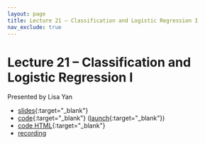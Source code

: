 ```yaml
---
layout: page
title: Lecture 21 – Classification and Logistic Regression I
nav_exclude: true
---
```


# Lecture 21 – Classification and Logistic Regression I

Presented by Lisa Yan

<!-- Content by Lisa Yan, Josh Hug, John DeNero, Sam Lau, and Suraj Rampure -->

- [slides](https://docs.google.com/presentation/d/1p1XQ6q57uJ46QjkUGA8N6RgmynSJFzxWw2tUR5j_ceo/edit#slide=id.g10ed28599e7_0_0){:target="_blank"}
- [code](https://github.com/DS-100/sp22/blob/main/lec/lec21/lec21.ipynb){:target="_blank"} ([launch](https://data100.datahub.berkeley.edu/hub/user-redirect/git-sync?repo=https://github.com/DS-100/sp22&subPath=lec/lec21/){:target="_blank"})
- [code HTML](../../resources/assets/lectures/lec21/lec21.html){:target="_blank"}
- [recording](https://youtu.be/ZeWQRESmxV8)

<!--
A reminder – the right column of the table below contains _Quick Checks_. These are **not** required but suggested to help you check your understanding.

<table>
<colgroup>
<col style="width: 25%" />
<col style="width: 25%" />
<col style="width: 25%" />
</colgroup>
<thead>
<tr class="header">
<th></th>
<th>Video</th>
<th>Quick Check</th>
</tr>
</thead>
<tbody>
<tr>
<td><strong>22.1</strong> <br />Dimensionality. Visualizing high-dimensional data.</td>
<td><iframe width="300" height="" src="https://youtube.com/embed/cRKHiaYAH8w" frameborder="0" allow="accelerometer; autoplay; encrypted-media; gyroscope; picture-in-picture" allowfullscreen=""></iframe></td>
<td><a href="https://forms.gle/kbP5dMQZsUVr7Bhq6" target="\_blank">22.1</a></td>
</tr>
<tr>
<td><strong>22.2</strong> <br />More visualizations of high-dimensional data.</td>
<td><iframe width="300" height="" src="https://youtube.com/embed/joE5rVir8uc" frameborder="0" allow="accelerometer; autoplay; encrypted-media; gyroscope; picture-in-picture" allowfullscreen=""></iframe></td>
<td><a href="https://forms.gle/1kDnLCvbgoBgvJxQ6" target="\_blank">22.2</a></td>
</tr>
<tr>
<td><strong>22.3</strong> <br />Matrix decomposition, redundancy, and rank. Introduction to the singular value decomposition (SVD).</td>
<td><iframe width="300" height="" src="https://youtube.com/embed/rFuyMgD6Z5Y" frameborder="0" allow="accelerometer; autoplay; encrypted-media; gyroscope; picture-in-picture" allowfullscreen=""></iframe></td>
<td><a href="https://forms.gle/gqU3J7mta5fpavP87" target="\_blank">22.3</a></td>
</tr>
<tr>
<td><strong>22.4</strong> <br />The theory behind the singular value decomposition. Orthogonality and orthonormality.</td>
<td><iframe width="300" height="" src="https://youtube.com/embed/e9QDPdWa9NI" frameborder="0" allow="accelerometer; autoplay; encrypted-media; gyroscope; picture-in-picture" allowfullscreen=""></iframe></td>
<td><a href="https://forms.gle/vFfz9PYN5pPdqvVH6" target="\_blank">22.4</a></td>
</tr>
<tr>
<td><strong>22.5</strong> <br />Definition and computation of principal components. Geometric interpretation of principal components and low rank approximations. Data centering.</td>
<td><iframe width="300" height="" src="https://youtube.com/embed/UuPBTEnd4GU" frameborder="0" allow="accelerometer; autoplay; encrypted-media; gyroscope; picture-in-picture" allowfullscreen=""></iframe></td>
<td><a href="https://forms.gle/pDoQ7sTjQ81ZWhdK6" target="\_blank">22.5</a></td>
</tr>
<tr>
<td><strong>22.6</strong> <br />Interpretation of singular values. The relationship between singular values and variance. Analyzing scree plots.</td>
<td><iframe width="300" height="" src="https://youtube.com/embed/TsaIkauTsuM" frameborder="0" allow="accelerometer; autoplay; encrypted-media; gyroscope; picture-in-picture" allowfullscreen=""></iframe></td>
<td><a href="https://forms.gle/gVGctERYp6CCG3aU8" target="\_blank">22.6</a></td>
</tr>
<tr>
<td><strong>22.7</strong> <br />Introduction to principal Component analysis (PCA). PCA for exploratory data analysis.</td>
<td><iframe width="300" height="" src="https://youtube.com/embed/0JHaGBT0hmY" frameborder="0" allow="accelerometer; autoplay; encrypted-media; gyroscope; picture-in-picture" allowfullscreen=""></iframe></td>
<td><a href="https://forms.gle/LNKVEmBVd63TFpWT9" target="\_blank">22.7</a></td>
</tr>
</tbody></table>
-->
